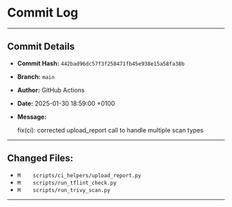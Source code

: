 # Commit Log

---

## Commit Details

- **Commit Hash:**   `442bad96dc57f3f258471fb45e938e15a58fa38b`
- **Branch:**        `main`
- **Author:**        GitHub Actions
- **Date:**          2025-01-30 18:59:00 +0100
- **Message:**

  fix(ci): corrected upload_report call to handle multiple scan types

---

## Changed Files:

- `M	scripts/ci_helpers/upload_report.py`
- `M	scripts/run_tflint_check.py`
- `M	scripts/run_trivy_scan.py`

---
